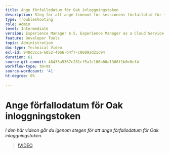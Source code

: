 ```yaml
---
title: Ange förfallodatum för Oak inloggningstoken
description: Steg för att ange timeout för sessionens förfallotid för token för ekningens ursprung
type: Troubleshooting
role: Admin
level: Intermediate
version: Experience Manager 6.5, Experience Manager as a Cloud Service
feature: Developer Tools
topic: Administration
doc-type: Technical Video
exl-id: 940d3cca-6052-40b6-b4f7-c0689ad21c94
duration: 61
source-git-commit: 48433a5367c281cf5a1c106b08a1306f1b0e8ef4
workflow-type: tm+mt
source-wordcount: '41'
ht-degree: 0%

---
```


# Ange förfallodatum för Oak inloggningstoken

*I den här videon går du igenom stegen för att ange förfallodatum för Oak inloggningstoken.*

>[!VIDEO](https://video.tv.adobe.com/v/335468?quality=12&learn=on)
